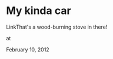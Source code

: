 # My kinda car
LinkThat's a wood-burning stove in there!







at

February 10, 2012















